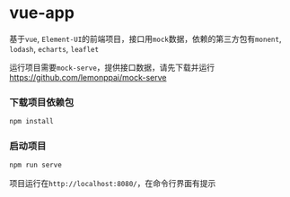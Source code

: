 # vue-app
基于`vue`, `Element-UI`的前端项目，接口用`mock`数据，依赖的第三方包有`monent`, `lodash`, `echarts`, `leaflet`


运行项目需要`mock-serve`，提供接口数据，请先下载并运行<https://github.com/lemonppai/mock-serve>

### 下载项目依赖包
```bash
npm install
```

### 启动项目
```bash
npm run serve
```
项目运行在`http://localhost:8080/`，在命令行界面有提示

